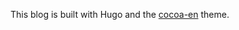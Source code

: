 This blog is built with Hugo and the [cocoa-en](https://themes.gohugo.io/cocoa-eh-hugo-theme/) theme.
